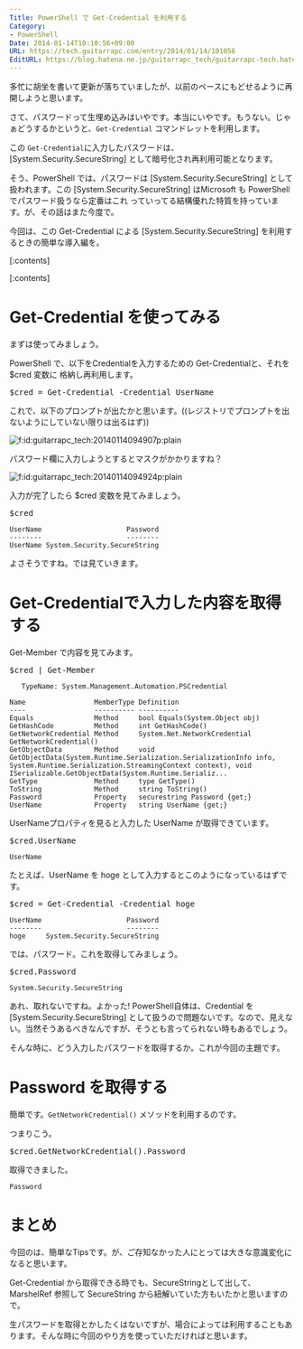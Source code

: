 ```yaml
---
Title: PowerShell で Get-Credential を利用する
Category:
- PowerShell
Date: 2014-01-14T10:10:56+09:00
URL: https://tech.guitarrapc.com/entry/2014/01/14/101056
EditURL: https://blog.hatena.ne.jp/guitarrapc_tech/guitarrapc-tech.hatenablog.com/atom/entry/12921228815716488592
---
```


多忙に胡坐を書いて更新が落ちていましたが、以前のペースにもどせるように再開しようと思います。


さて、パスワードって生埋め込みはいやです。本当にいやです。もうない。じゃぁどうするかというと、```Get-Credential``` コマンドレットを利用します。

この ```Get-Credential```に入力したパスワードは、[System.Security.SecureString] として暗号化され再利用可能となります。

そう、PowerShell では、パスワードは [System.Security.SecureString] として扱われます。この [System.Security.SecureString] はMicrosoft も PowerShell でパスワード扱うなら定番はこれ っていってる結構優れた特質を持っています。が、その話はまた今度で。

今回は、この Get-Credential による [System.Security.SecureString] を利用するときの簡単な導入編を。

[:contents]

[:contents]

# Get-Credential を使ってみる

まずは使ってみましょう。

PowerShell で、以下をCredentialを入力するための Get-Credentialと、それを $cred 変数に 格納し再利用します。

<pre class="brush: powershell;">
$cred = Get-Credential -Credential UserName
</pre>

これで、以下のプロンプトが出たかと思います。((レジストリでプロンプトを出ないようにしていない限りは出るはず))
<p><span itemscope itemtype="https://schema.org/Photograph"><img src="https://cdn-ak.f.st-hatena.com/images/fotolife/g/guitarrapc_tech/20140114/20140114094907.png" alt="f:id:guitarrapc_tech:20140114094907p:plain" title="f:id:guitarrapc_tech:20140114094907p:plain" class="hatena-fotolife" itemprop="image"></span></p>

パスワード欄に入力しようとするとマスクがかかりますね？

<p><span itemscope itemtype="https://schema.org/Photograph"><img src="https://cdn-ak.f.st-hatena.com/images/fotolife/g/guitarrapc_tech/20140114/20140114094924.png" alt="f:id:guitarrapc_tech:20140114094924p:plain" title="f:id:guitarrapc_tech:20140114094924p:plain" class="hatena-fotolife" itemprop="image"></span></p>

入力が完了したら $cred 変数を見てみましょう。

<pre class="brush: powershell;">
$cred
</pre>

```
UserName                     Password
--------                     --------
UserName System.Security.SecureString

```

よさそうですね。では見ていきます。

# Get-Credentialで入力した内容を取得する

Get-Member で内容を見てみます。

<pre class="brush: powershell;">
$cred | Get-Member
</pre>


```
   TypeName: System.Management.Automation.PSCredential

Name                 MemberType Definition
----                 ---------- ----------
Equals               Method     bool Equals(System.Object obj)
GetHashCode          Method     int GetHashCode()
GetNetworkCredential Method     System.Net.NetworkCredential GetNetworkCredential()
GetObjectData        Method     void GetObjectData(System.Runtime.Serialization.SerializationInfo info, System.Runtime.Serialization.StreamingContext context), void ISerializable.GetObjectData(System.Runtime.Serializ...
GetType              Method     type GetType()
ToString             Method     string ToString()
Password             Property   securestring Password {get;}
UserName             Property   string UserName {get;}
```


UserNameプロパティを見ると入力した UserName が取得できています。
<pre class="brush: powershell;">
$cred.UserName
</pre>

```
UserName
```

たとえば、UserName を hoge として入力するとこのようになっているはずです。

<pre class="brush: powershell;">
$cred = Get-Credential -Credential hoge
</pre>

```
UserName                     Password
--------                     --------
hoge     System.Security.SecureString
```

では、パスワード。これを取得してみましょう。

<pre class="brush: powershell;">
$cred.Password
</pre>

```
System.Security.SecureString
```

あれ、取れないですね。よかった! PowerShell自体は、Credential を [System.Security.SecureString] として扱うので問題ないです。なので、見えない。当然そうあるべきなんですが、そうとも言ってられない時もあるでしょう。

そんな時に、どう入力したパスワードを取得するか。これが今回の主題です。

# Password を取得する

簡単です。```GetNetworkCredential()``` メソッドを利用するのです。

つまりこう。

<pre class="brush: powershell;">
$cred.GetNetworkCredential().Password
</pre>

取得できました。

```
Password
```

# まとめ

今回のは、簡単なTipsです。が、ご存知なかった人にとっては大きな意識変化になると思います。

Get-Credential から取得できる時でも、SecureStringとして出して、MarshelRef 参照して SecureString から紐解いていた方もいたかと思いますので。

生パスワードを取得とかしたくはないですが、場合によっては利用することもあります。そんな時に今回のやり方を使っていただければと思います。
